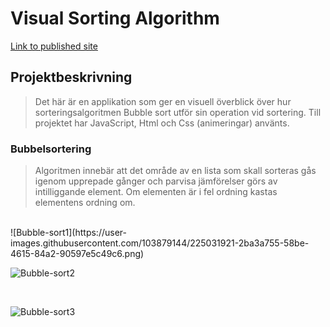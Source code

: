 # Visual Sorting Algorithm

[Link to published site](https://annaaxelsson051.github.io/Visual-Sorting-Algorithms/)

## Projektbeskrivning

> Det här är en applikation som ger en visuell överblick över hur sorteringsalgoritmen Bubble sort utför sin operation vid sortering. Till projektet har JavaScript, Html och Css (animeringar) använts.   

### Bubbelsortering

> Algoritmen innebär att det område av en lista som skall sorteras gås igenom upprepade gånger och parvisa jämförelser görs av intilliggande element. Om elementen är i fel ordning kastas elementens ordning om.

<br>
 ![Bubble-sort1](https://user-images.githubusercontent.com/103879144/225031921-2ba3a755-58be-4615-84a2-90597e5c49c6.png)

<br>

![Bubble-sort2](https://user-images.githubusercontent.com/103879144/225032060-54576fbb-25fc-4589-833c-e3d1dda831b8.png)

<br>

 ![Bubble-sort3](https://user-images.githubusercontent.com/103879144/225032157-7fa308ed-4065-49c8-9837-a535f8492a50.png)


